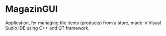 # MagazinGUI
 Application, for managing the items (products) from a store, made in Visual Sudio IDE using C++ and QT framework.
